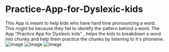 # Practice-App-for-Dyslexic-kids
This App is meant to help kids who have hard time pronouncing a word. 
This might be because they fail to identify the pattern behind a word. 
The App "Practice App for Dyslexic kids" , helps the kids to breakdown a word into chunks and 
help them practice the chunks by listening to it's phoneme. 
![image](https://user-images.githubusercontent.com/76613993/198863865-a1b52d2b-852b-4d51-878a-8f3b22da62e4.png)
![image](https://user-images.githubusercontent.com/76613993/198863874-807fd9e5-dd0f-4dcf-b1e7-0205f3ba2470.png)
![image](https://user-images.githubusercontent.com/76613993/198863880-3ea66172-f551-4669-bd50-08a394112624.png)
